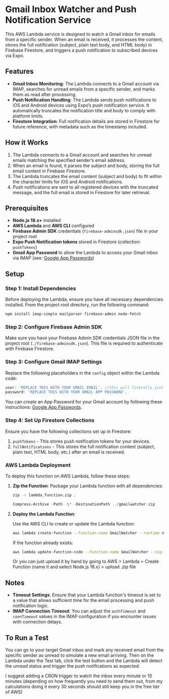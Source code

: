 
# Gmail Inbox Watcher and Push Notification Service

This AWS Lambda service is designed to watch a Gmail inbox for emails from a specific sender. When an email is received, it processes the content, stores the full notification (subject, plain text body, and HTML body) in Firebase Firestore, and triggers a push notification to subscribed devices via Expo.

## Features

- **Gmail Inbox Monitoring**: The Lambda connects to a Gmail account via IMAP, searches for unread emails from a specific sender, and marks them as read after processing.
- **Push Notification Handling**: The Lambda sends push notifications to iOS and Android devices using Expo’s push notification service. It automatically truncates the notification title and body to comply with platform limits.
- **Firestore Integration**: Full notification details are stored in Firestore for future reference, with metadata such as the timestamp included.
  
## How it Works

1. The Lambda connects to a Gmail account and searches for unread emails matching the specified sender’s email address.
2. When an email is found, it parses the subject and body, storing the full email content in Firebase Firestore.
3. The Lambda truncates the email content (subject and body) to fit within the character limits for iOS and Android notifications.
4. Push notifications are sent to all registered devices with the truncated message, and the full email is stored in Firestore for later retrieval.

## Prerequisites

- **Node.js 18.x+** installed
- **AWS Lambda** and **AWS CLI** configured
- **Firebase Admin SDK** credentials (`firebase-adminsdk.json`) file in your project root
- **Expo Push Notification tokens** stored in Firestore (collection: `pushTokens`)
- **Gmail App Password** to allow the Lambda to access your Gmail inbox via IMAP (see: [Google App Passwords](https://support.google.com/accounts/answer/185833))

## Setup

### Step 1: Install Dependencies

Before deploying the Lambda, ensure you have all necessary dependencies installed. From the project root directory, run the following command:

```bash
npm install imap-simple mailparser firebase-admin node-fetch
```

### Step 2: Configure Firebase Admin SDK

Make sure you have your Firebase Admin SDK credentials JSON file in the project root (`./firebase-adminsdk.json`). This file is required to authenticate with Firebase Firestore.

### Step 3: Configure Gmail IMAP Settings

Replace the following placeholders in the `config` object within the Lambda code:

```javascript
user: 'REPLACE THIS WITH YOUR GMAIL EMAIL', //this will literally just be like whateveryouremailis@gmail.com
password: 'REPLACE THIS WITH YOUR GMAIL APP PASSWORD',
```

You can create an App Password for your Gmail account by following these instructions: [Google App Passwords](https://support.google.com/accounts/answer/185833).

### Step 4: Set Up Firestore Collections

Ensure you have the following collections set up in Firestore:

1. `pushTokens` - This stores push notification tokens for your devices.
2. `fullNotifications` - This stores the full notification content (subject, plain text, HTML body, etc.) after an email is received.

### AWS Lambda Deployment

To deploy this function on AWS Lambda, follow these steps:

1. **Zip the Function**: Package your Lambda function with all dependencies:

    ```bash
    zip -r lambda_function.zip .
    ```

    ```powershell
    Compress-Archive -Path .\* -DestinationPath ../gmailwatcher.zip
    ```

2. **Deploy the Lambda Function**:

    Use the AWS CLI to create or update the Lambda function:

    ```bash
    aws lambda create-function --function-name GmailWatcher --runtime nodejs18.x --role arn:aws:iam::YOUR_ACCOUNT_ID:role/lambda-role --handler index.handler --zip-file fileb://lambda_function.zip --timeout 30
    ```

    If the function already exists:

    ```bash
    aws lambda update-function-code --function-name GmailWatcher --zip-file fileb://lambda_function.zip
    ```

    Or you can just upload it by hand by going to AWS > Lambda > Create Function (name it and select Node.js 18.x) > upload .zip file

## Notes

- **Timeout Settings**: Ensure that your Lambda function's timeout is set to a value that allows sufficient time for the email processing and push notification logic.
- **IMAP Connection Timeout**: You can adjust the `authTimeout` and `connTimeout` values in the IMAP configuration if you encounter issues with connection delays.

## To Run a Test

You can go to your target Gmail inbox and mark any received email from the specific sender as unread to simulate a new email arriving. Then on the Lambda under the Test tab, click the test button and the Lambda will detect the unread status and trigger the push notifications as expected.

I suggest adding a CRON trigger to watch the inbox every minute or 10 minutes (depending on how frequently you need to send them out, from my calculations doing it every 30 seconds should still keep you in the free tier of AWS)
